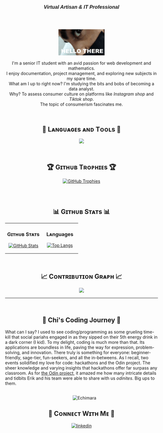 <!--Banner
![Echimara Banner Image](./banner.png)
-->

<!--Header Name-->
<!-- h2 align="center">Hi, I'm Chi 🥸</h2> -->

<h3 align="center" style="font-family: Arial, sans-serif; font-style: italic;">Virtual Artisan & IT Professional</h3>
<br /> 
<br>

<p align="center">
    <img src="https://github.com/Echimara/Echimara/blob/main/hello" alt="Animated GIF" style="width: 30%;">
</p>


<!--Start Intro-->  
<div>
  <p align="center">I'm a senior IT student with an avid passion for web development and mathematics.<br> I enjoy documentation, project management, and exploring new subjects in my spare time. <br> What am I up to right now? I'm studying the bits and bobs of becoming a data analyst.  <br>Why? To assess consumer culture on  platforms like <em>Instagram shop</em> and <em>Tiktok shop</em>.  <br> The topic of consumerism fascinates me.</p>
</div>


<br>
<!-- Languages and Tools Section -->
<h2 align="center">🗿 Lᴀɴɢᴜᴀɢᴇs ᴀɴᴅ Tᴏᴏʟs 🗿</h2> 

<p align="center">
  <img width="500px" src="https://skillicons.dev/icons?i=py,c,cpp,java,js,ts,html,css,bootstrap,bash,aws,figma,discord,gcp,php,r,react,nodejs,mysql,postgres,git,vscode,wordpress,postman,kali,linux,stackoverflow&perline=10" />
</p>

<br>

<!--Trophies Section-->   
<h2 align="center">🏆 Gɪᴛʜᴜʙ Tʀᴏᴘʜɪᴇs 🏆</h2>
<p align="center">
  <a href="https://github.com/Echimara/github-profile-trophy">
    <img src="https://github-profile-trophy.vercel.app/?username=Echimara&row=2&column=6&margin-w=20&margin-h=20" alt="GitHub Trophies">
  </a>
</p>

<br />

<br>

<!--Github stats Table--> 
<h2 align="center">📊 Gɪᴛʜᴜʙ Sᴛᴀᴛs 📊</h2>
<table width="100%" cellspacing="0" cellpadding="0" border="0">
  <tr>
    <td width="50%">
      <h3 align="center"><strong>Gɪᴛʜᴜʙ Sᴛᴀᴛs</strong></h3>
      <p align="center">
        <a href="https://github.com/Echimara">
          <img align="center" src="https://github-readme-stats.vercel.app/api?username=Echimara&&rank_icon=github&theme=merko" alt="GitHub Stats" />
        </a>
      </p>
    </td>
    <td width="50%">
      <h3 align="center"><strong>Lᴀnguages</strong></h3>
      <p align="center">
        <a href="https://github.com/Echimara">
          <img align="center" src="https://github-readme-stats.vercel.app/api/top-langs/?username=Echimara&layout=compact&theme=chartreuse-dark" alt="Top Langs" />
        </a>
      </p>
    </td>
  </tr>
</table>


<br>

<!--Contribution Graph-->
<h2 align="center">📈 Cᴏɴᴛʀɪʙᴜᴛɪᴏɴ Gʀᴀᴘʜ 📈</h2>
<div align="center">
    <img src="https://github-readme-activity-graph.vercel.app/graph?username=Echimara&bg_color=011627&color=79d3c3&line=c792ea&point=ffeb95&area=true&hide_border=false" border-radius="15">
</div>

---




<!--STARTS_HERE_QUOTE_CARD
<!--Dynamic Quote card updated every day at 12 PM
<h2 align="center">🌟 Tʜᴏᴜɢʜᴛ ᴏғ ᴛʜᴇ Dᴀʏ 🌟</h2>
<p align="center">
    <img src="https://readme-daily-quotes.vercel.app/api?author=Chinua%20Achebe&quote=There%20is%20no%20story%20that%20is%20not%20true%2C%20the%20world%20has%20no%20end%2C%20and%20what%20is%20good%20among%20one%20people%20is%20an%20abomination%20with%20others.%20We%20have%20to%20learn%20to%20see%20the%20world%20through%20each%20other’s%20eyes.%20The%20only%20end%20of%20writing%20is%20to%20enable%20the%20readers%20better%20to%20see.%20We%20must%20each%20find%20our%20separate%20meaning%20in%20our%20shared%20traditions.%22&bear=ffffff&bg_color=1c0a73&author_color=a19425">
</p>

-->


<br>
<!--ENDS_HERE_QUOTE_CARD-->

<h2 align="center">🌄 Chi's Coding Journey 🌄 </h2>

What can I say? I used to see coding/programming as some grueling time-kill that social pariahs engaged in as they sipped on their 5th energy drink in a dark corner (I kid). To my delight, coding is much more than that. Its applications are boundless in life, paving the way for expression, problem-solving, and innovation. There truly is something for everyone: beginner-friendly, sage-tier, fun-seekers, and all the in-betweens. As I recall, two events solidified my love for code: hackathons and the Odin project. The sheer knowledge and varying insights that hackathons offer far surpass any classroom. As for [the Odin project](https://github.com/TheOdinProject), it amazed me how many intricate details and tidbits Erik and his team were able to share with us *odinites*. Big ups to them.

<br>

<!-- Social badges section -->
<!-- Badges with custom icons - https://github.com/DenverCoder1/custom-icon-badges -->
<!-- View counter - https://github.com/DenverCoder1/Simple-View-Counter -->
<!--ChatGPT the ting-->
<div align="center">
 
 </a>
    &nbsp;&nbsp;&nbsp;&nbsp;
    <img src="https://komarev.com/ghpvc/?username=Echimara&label=Profile%20views&color=blue&style=for-the-badge" alt="Echimara" />
</div>

<!--Contact Section--> 

<h2 align="center">🤝 Cᴏɴɴᴇᴄᴛ Wɪᴛʜ Mᴇ 🤝 </h2>
<div align="center">
 <a href="https://www.linkedin.com/in/chimara-okeke/" target="_blank">
<img src=https://img.shields.io/badge/linkedin-1c4eba.svg?&style=for-the-badge&logo=linkedin&logoColor=white alt=linkedin style="margin-bottom: 5px;" />
</a>
  

<br/>


